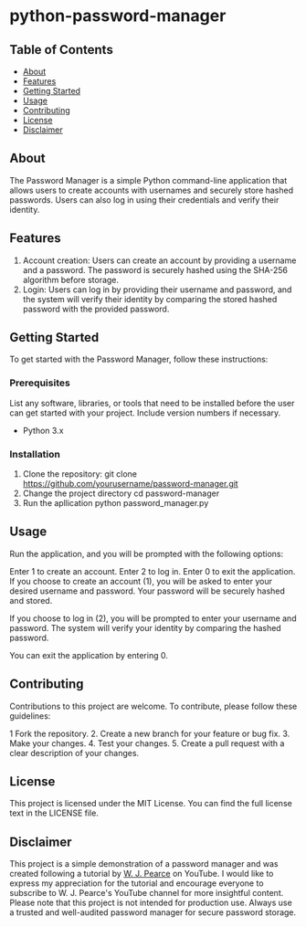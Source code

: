# python-password-manager

## Table of Contents

- [About](#about)
- [Features](#features)
- [Getting Started](#getting-started)
- [Usage](#usage)
- [Contributing](#contributing)
- [License](#license)
- [Disclaimer](#disclaimer)

## About
The Password Manager is a simple Python command-line application that allows users to create accounts with usernames and securely store hashed passwords. Users can also log in using their credentials and verify their identity.

## Features
1. Account creation: Users can create an account by providing a username and a password. The password is securely hashed using the SHA-256 algorithm before storage.
2. Login: Users can log in by providing their username and password, and the system will verify their identity by comparing the stored hashed password with the provided password.

## Getting Started
To get started with the Password Manager, follow these instructions:

### Prerequisites
List any software, libraries, or tools that need to be installed before the user can get started with your project. Include version numbers if necessary.
- Python 3.x
  
### Installation
1. Clone the repository:
   git clone https://github.com/yourusername/password-manager.git
2. Change the project directory
   cd password-manager
3. Run the apllication
   python password_manager.py

## Usage
Run the application, and you will be prompted with the following options:

Enter 1 to create an account.
Enter 2 to log in.
Enter 0 to exit the application.
If you choose to create an account (1), you will be asked to enter your desired username and password. Your password will be securely hashed and stored.

If you choose to log in (2), you will be prompted to enter your username and password. The system will verify your identity by comparing the hashed password.

You can exit the application by entering 0.

## Contributing
Contributions to this project are welcome. To contribute, please follow these guidelines:

1 Fork the repository.
2. Create a new branch for your feature or bug fix.
3. Make your changes.
4. Test your changes.
5. Create a pull request with a clear description of your changes.

## License
This project is licensed under the MIT License. You can find the full license text in the LICENSE file.

## Disclaimer
This project is a simple demonstration of a password manager and was created following a tutorial by [W. J. Pearce](https://www.youtube.com/watch?v=tbhYxd2sfAE&t=2s) on YouTube. I would like to express my appreciation for the tutorial and encourage everyone to subscribe to W. J. Pearce's YouTube channel for more insightful content.
Please note that this project is not intended for production use. Always use a trusted and well-audited password manager for secure password storage.
